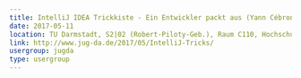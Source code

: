 ```yaml
---
title: IntelliJ IDEA Trickkiste - Ein Entwickler packt aus (Yann Cébron)
date: 2017-05-11
location: TU Darmstadt, S2|02 (Robert-Piloty-Geb.), Raum C110, Hochschulstr. 10, 64289 Darmstadt
link: http://www.jug-da.de/2017/05/IntelliJ-Tricks/
usergroup: jugda
type: usergroup
---
```

